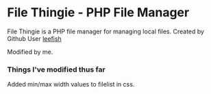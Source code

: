 # File Thingie - PHP File Manager
File Thingie is a PHP file manager for managing local files. Created by Github User [leefish](https://github.com/leefish/filethingie)

Modified by me.

### Things I've modified thus far

Added min/max width values to filelist in css.
